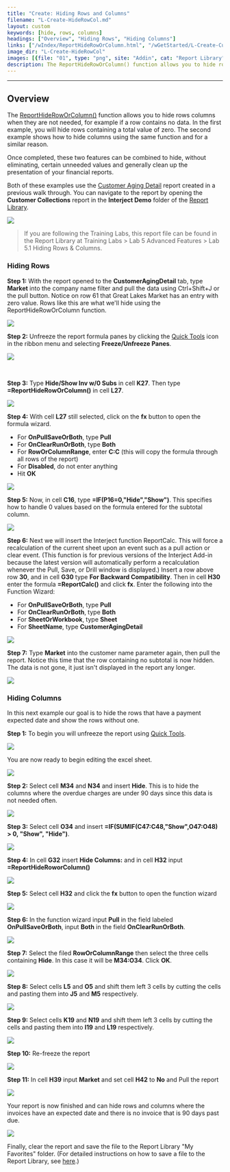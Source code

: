 ```yaml
---
title: "Create: Hiding Rows and Columns"
filename: "L-Create-HideRowCol.md"
layout: custom
keywords: [hide, rows, columns]
headings: ["Overview", "Hiding Rows", "Hiding Columns"]
links: ["/wIndex/ReportHideRowOrColumn.html", "/wGetStarted/L-Create-CustomerAgingDetail.html", "/wAbout/Report-Library-Basics.html", "/wGetStarted/INTERJECT-Ribbon-Menu-Items.html", "/wGetStarted/INTERJECT-Ribbon-Menu-Items.html", "/wAbout/ReportLibraryLinks.html"]
image_dir: "L-Create-HideRowCol"
images: [{file: "01", type: "png", site: "Addin", cat: "Report Library", sub: "", report: "Interject Customer Collections", ribbon: "", config: ""}, {file: "PullMarket", type: "png", site: "Addin", cat: "Report", sub: "", report: "Customer Aging Detail", ribbon: "Simple", config: ""}, {file: "02", type: "jpg", site: "Addin", cat: "Quick Tools", sub: "", report: "Customer Aging Detail", ribbon: "Simple", config: ""}, {file: "TypeFormulas", type: "png", site: "Addin", cat: "Report", sub: "", report: "Customer Aging Detail", ribbon: "", config: "Yes"}, {file: "FormWizard", type: "png", site: "Excel", cat: "Function Wizard", sub: "", report: "Customer Aging Detail", ribbon: "", config: "Yes"}, {file: "EnterForm", type: "png", site: "Addin", cat: "Report", sub: "", report: "Customer Aging Detail", ribbon: "", config: "Yes"}, {file: "ReportCalc1", type: "png", site: "Excel", cat: "Function Wizard", sub: "", report: "Customer Aging Detail", ribbon: "", config: "Yes"}, {file: "HideResult", type: "png", site: "Addin", cat: "Report", sub: "", report: "Customer Aging Detail", ribbon: "", config: ""}, {file: "21", type: "png", site: "Addin", cat: "Quick Tools", sub: "", report: "Customer Aging Detail", ribbon: "Advanced", config: ""}, {file: "22", type: "jpg", site: "Addin", cat: "Report", sub: "", report: "Customer Aging Detail", ribbon: "", config: "Yes"}, {file: "23", type: "jpg", site: "Addin", cat: "Report", sub: "", report: "Customer Aging Detail", ribbon: "", config: "Yes"}, {file: "25", type: "jpg", site: "Addin", cat: "Report", sub: "", report: "Customer Aging Detail", ribbon: "", config: "Yes"}, {file: "26", type: "jpg", site: "Addin", cat: "Report", sub: "", report: "Customer Aging Detail", ribbon: "", config: "Yes"}, {file: "27", type: "jpg", site: "Excel", cat: "Function Wizard", sub: "", report: "Customer Aging Detail", ribbon: "", config: "Yes"}, {file: "28", type: "jpg", site: "Excel", cat: "Function Wizard", sub: "", report: "Customer Aging Detail", ribbon: "", config: "Yes"}, {file: "29", type: "jpg", site: "Excel", cat: "Function Wizard", sub: "", report: "Customer Aging Detail", ribbon: "", config: "Yes"}, {file: "30", type: "jpg", site: "Addin", cat: "Report", sub: "", report: "Customer Aging Detail", ribbon: "", config: "Yes"}, {file: "31", type: "jpg", site: "Addin", cat: "Report", sub: "", report: "Customer Aging Detail", ribbon: "", config: "Yes"}, {file: "32", type: "jpg", site: "Addin", cat: "Quick Tools", sub: "", report: "Customer Aging Detail", ribbon: "Advanced", config: "Yes"}, {file: "33", type: "jpg", site: "Addin", cat: "Pull Data", sub: "", report: "Customer Aging Detail", ribbon: "Advanced", config: ""}, {file: "34", type: "jpg", site: "Addin", cat: "Report", sub: "", report: "Customer Aging Detail", ribbon: "", config: ""}]
description: The ReportHideRowOrColumn() function allows you to hide rows columns when they are not needed, for example if a row contains no data. In the first example, you will hide rows containing a total value of zero. The second example shows how to hide columns using the same function and for a similar reason.
---
```

* * *

## Overview

The [ReportHideRowOrColumn()](/wIndex/ReportHideRowOrColumn.html) function allows you to hide rows columns when they are not needed, for example if a row contains no data. In the first example, you will hide rows containing a total value of zero. The second example shows how to hide columns using the same function and for a similar reason.

Once completed, these two features can be combined to hide, without eliminating, certain unneeded values and generally clean up the presentation of your financial reports.

Both of these examples use the [Customer Aging Detail](/wGetStarted/L-Create-CustomerAgingDetail.html) report created in a previous walk through. You can navigate to the report by opening the **Customer Collections** report in the **Interject Demo** folder of the [Report Library](/wAbout/Report-Library-Basics.html).

![](/images/L-Create-HideRowCol/01.png)
<br>

<blockquote class=lab_info>
 If you are following the Training Labs, this report file can be found in the Report Library at Training Labs > Lab 5 Advanced Features > Lab 5.1 Hiding Rows & Columns.
</blockquote>

### Hiding Rows

**Step 1:** With the report opened to the **CustomerAgingDetail** tab, type **Market** into the company name filter and pull the data using Ctrl+Shift+J or the pull button. Notice on row 61 that Great Lakes Market has an entry with zero value. Rows like this are what we'll hide using the ReportHideRowOrColumn function.

![](/images/L-Create-HideRowCol/PullMarket.png)
<br>

**Step 2:** Unfreeze the report formula panes by clicking the [Quick Tools](/wGetStarted/INTERJECT-Ribbon-Menu-Items.html) icon in the ribbon menu and selecting **Freeze/Unfreeze Panes**.

![](/images/L-Create-HideRowCol/02.jpg)
<br>

<br>

**Step 3:** Type **Hide/Show Inv w/0 Subs** in cell **K27**. Then type **=ReportHideRowOrColumn()** in cell **L27**.

![](/images/L-Create-HideRowCol/TypeFormulas.png)
<br>

**Step 4:** With cell **L27** still selected, click on the **fx** button to open the formula wizard.

- For **OnPullSaveOrBoth**, type **Pull**
- For **OnClearRunOrBoth**, type **Both**
- For **RowOrColumnRange**, enter **C:C** \(this will copy the formula through all rows of the report\)
- For **Disabled**, do not enter anything
- Hit **OK**

![](/images/L-Create-HideRowCol/FormWizard.png)
<br>

**Step 5:** Now, in cell **C16**, type **=IF(P16=0,\"Hide\",\"Show\")**. This specifies how to handle 0 values based on the formula entered for the subtotal column.

![](/images/L-Create-HideRowCol/EnterForm.png)
<br>

**Step 6:** Next we will insert the Interject function ReportCalc. This will force a recalculation of the current sheet upon an event such as a pull action or clear event. (This function is for previous versions of the Interject Add-in because the latest version will automatically perform a recalculation whenever the Pull, Save, or Drill window is displayed.) Insert a row above row **30**, and in cell **G30** type **For Backward Compatibility**. Then in cell **H30** enter the formula **=ReportCalc()** and click **fx**. Enter the following into the Function Wizard:

- For **OnPullSaveOrBoth**, type **Pull**
- For **OnClearRunOrBoth**, type **Both**
- For **SheetOrWorkbook**, type **Sheet**
- For **SheetName**, type **CustomerAgingDetail**

![](/images/L-Create-HideRowCol/ReportCalc1.png)
<br>

**Step 7:** Type **Market** into the customer name parameter again, then pull the report. Notice this time that the row containing no subtotal is now hidden. The data is not gone, it just isn't displayed in the report any longer.

![](/images/L-Create-HideRowCol/HideResult.png)
<br>

### Hiding Columns

In this next example our goal is to hide the rows that have a payment expected date and show the rows without one.

**Step 1:** To begin you will unfreeze the report using [Quick Tools](/wGetStarted/INTERJECT-Ribbon-Menu-Items.html).

![](/images/L-Create-HideRowCol/21.png)
<br>

You are now ready to begin editing the excel sheet.

![](/images/L-Create-HideRowCol/22.jpg)
<br>

**Step 2:** Select cell **M34** and **N34** and insert **Hide**. This is to hide the columns where the overdue charges are under 90 days since this data is not needed often.

![](/images/L-Create-HideRowCol/23.jpg)
<br>

**Step 3:** Select cell **O34** and insert **=IF(SUMIF(C47:C48,\"Show\",O47:O48) > 0, \"Show\", \"Hide\")**.

![](/images/L-Create-HideRowCol/25.jpg)
<br>

**Step 4:** In cell **G32** insert **Hide Columns:** and in cell **H32** input **=ReportHideRoworColumn()**

![](/images/L-Create-HideRowCol/26.jpg)
<br>

**Step 5:** Select cell **H32** and click the **fx** button to open the function wizard

![](/images/L-Create-HideRowCol/27.jpg)
<br>

**Step 6:** In the function wizard input **Pull** in the field labeled **OnPullSaveOrBoth**, input **Both** in the field **OnClearRunOrBoth**.

![](/images/L-Create-HideRowCol/28.jpg)
<br>

**Step 7:** Select the filed **RowOrColumnRange** then select the three cells containing **Hide**. In this case it will be **M34:O34**. Click **OK**.

![](/images/L-Create-HideRowCol/29.jpg)
<br>

**Step 8:** Select cells **L5** and **O5** and shift them left 3 cells by cutting the cells and pasting them into **J5** and **M5** respectively.

![](/images/L-Create-HideRowCol/30.jpg)
<br>

**Step 9:** Select cells **K19** and **N19** and shift them left 3 cells by cutting the cells and pasting them into **I19** and **L19** respectively.

![](/images/L-Create-HideRowCol/31.jpg)
<br>

**Step 10:** Re-freeze the report

![](/images/L-Create-HideRowCol/32.jpg)
<br>

**Step 11:** In cell **H39** input **Market** and set cell **H42** to **No** and Pull the report

![](/images/L-Create-HideRowCol/33.jpg)
<br>

Your report is now finished and can hide rows and columns where the invoices have an expected date and there is no invoice that is 90 days past due.

![](/images/L-Create-HideRowCol/34.jpg)
<br>

Finally, clear the report and save the file to the Report Library "My Favorites" folder. (For detailed instructions on how to save a file to the Report Library, see [here](/wAbout/ReportLibraryLinks.html).)
